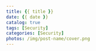 ```yaml
---
title: {{ title }}
date: {{ date }}
catalog: true
tags: [Security]
categories: [Security]
photos: /img/post-name/cover.png
---
```

